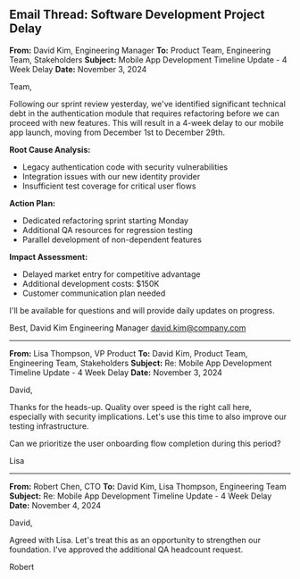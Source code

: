 ## Email Thread: Software Development Project Delay

**From:** David Kim, Engineering Manager
**To:** Product Team, Engineering Team, Stakeholders
**Subject:** Mobile App Development Timeline Update - 4 Week Delay
**Date:** November 3, 2024

Team,

Following our sprint review yesterday, we've identified significant technical debt in the authentication module that requires refactoring before we can proceed with new features. This will result in a 4-week delay to our mobile app launch, moving from December 1st to December 29th.

**Root Cause Analysis:**
- Legacy authentication code with security vulnerabilities
- Integration issues with our new identity provider
- Insufficient test coverage for critical user flows

**Action Plan:**
- Dedicated refactoring sprint starting Monday
- Additional QA resources for regression testing
- Parallel development of non-dependent features

**Impact Assessment:**
- Delayed market entry for competitive advantage
- Additional development costs: $150K
- Customer communication plan needed

I'll be available for questions and will provide daily updates on progress.

Best,
David Kim
Engineering Manager
david.kim@company.com

---

**From:** Lisa Thompson, VP Product
**To:** David Kim, Product Team, Engineering Team, Stakeholders
**Subject:** Re: Mobile App Development Timeline Update - 4 Week Delay
**Date:** November 3, 2024

David,

Thanks for the heads-up. Quality over speed is the right call here, especially with security implications. Let's use this time to also improve our testing infrastructure.

Can we prioritize the user onboarding flow completion during this period?

Lisa

---

**From:** Robert Chen, CTO
**To:** David Kim, Lisa Thompson, Engineering Team
**Subject:** Re: Mobile App Development Timeline Update - 4 Week Delay
**Date:** November 4, 2024

David,

Agreed with Lisa. Let's treat this as an opportunity to strengthen our foundation. I've approved the additional QA headcount request.

Robert
